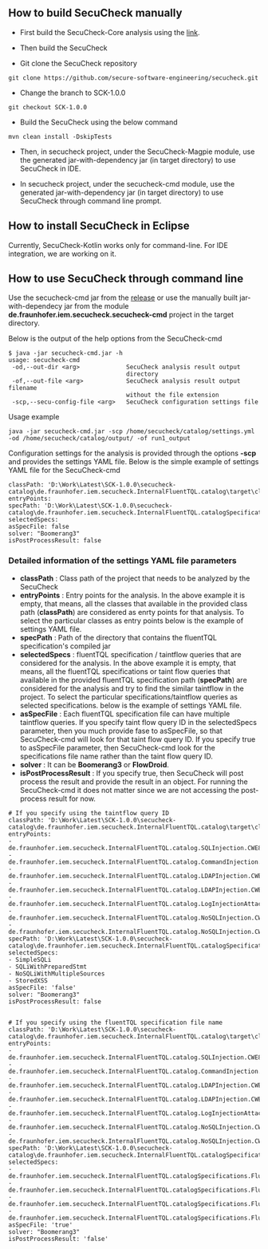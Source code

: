 ## How to build SecuCheck manually

* First build the SecuCheck-Core analysis using the [link](https://github.com/secure-software-engineering/secucheck-core/tree/feature/SecuCheck-Kotlin).

* Then build the SecuCheck
* Git clone the SecuCheck repository

````shell
git clone https://github.com/secure-software-engineering/secucheck.git
````

* Change the branch to SCK-1.0.0

````shell
git checkout SCK-1.0.0
````

* Build the SecuCheck using the below command

````shell
mvn clean install -DskipTests
````

* Then, in secucheck project, under the SecuCheck-Magpie module, use the generated jar-with-dependency jar (in target directory) to use SecuCheck in IDE.

* In secucheck project, under the secucheck-cmd module, use the generated jar-with-dependency jar (in target directory) to use SecuCheck through command line prompt.

## How to install SecuCheck in Eclipse

Currently, SecuCheck-Kotlin works only for command-line. For IDE integration, we are working on it.

## How to use SecuCheck through command line

Use the secucheck-cmd jar from the [release](https://github.com/secure-software-engineering/secucheck/releases/tag/SC-1.1.0) or use the manually built jar-with-dependecy jar from the module **de.fraunhofer.iem.secucheck.secucheck-cmd** project in the target directory.

Below is the output of the help options from the SecuCheck-cmd

````shell
$ java -jar secucheck-cmd.jar -h
usage: secucheck-cmd
 -od,--out-dir <arg>             SecuCheck analysis result output
                                 directory
 -of,--out-file <arg>            SecuCheck analysis result output filename
                                 without the file extension
 -scp,--secu-config-file <arg>   SecuCheck configuration settings file
````

Usage example 
````shell
java -jar secucheck-cmd.jar -scp /home/secucheck/catalog/settings.yml -od /home/secucheck/catalog/output/ -of run1_output
````

Configuration settings for the analysis is provided through the options **-scp** and provides the settings YAML file. Below is the simple example of settings YAML file for the SecuCheck-cmd

````shell
classPath: 'D:\Work\Latest\SCK-1.0.0\secucheck-catalog\de.fraunhofer.iem.secucheck.InternalFluentTQL.catalog\target\classes'
entryPoints:
specPath: 'D:\Work\Latest\SCK-1.0.0\secucheck-catalog\de.fraunhofer.iem.secucheck.InternalFluentTQL.catalogSpecifications\target'
selectedSpecs:
asSpecFile: false
solver: "Boomerang3"
isPostProcessResult: false
````

### Detailed information of the settings YAML file parameters
* **classPath** : Class path of the project that needs to be analyzed by the SecuCheck
* **entryPoints** : Entry points for the analysis. In the above example it is empty, that means, all the classes that available in the provided class path (**classPath**) are considered as enrty points for that analysis. To select the particular classes as entry points below is the example of settings YAML file.
* **specPath** : Path of the directory that contains the fluentTQL specification's compiled jar
* **selectedSpecs** : fluentTQL specification / taintflow queries that are considered for the analysis. In the above example it is empty, that means, all the fluentTQL specifications or taint flow queries that available in the provided fluentTQL specification path (**specPath**) are considered for the analysis and try to find the similar taintflow in the project. To select the particular specifications/taintflow queries as selected specifications. below is the example of settings YAML file.
* **asSpecFile** : Each fluentTQL specification file can have multiple taintflow queries. If you specify taint flow query ID in the selectedSpecs parameter, then you much provide fase to asSpecFile, so that SecuCheck-cmd will look for that taint flow query ID. If you specify true to asSpecFile parameter, then SecuCheck-cmd look for the specifications file name rather than the taint flow query ID.
* **solver** : It can be **Boomerang3** or **FlowDroid**.
* **isPostProcessResult** : If you specify true, then SecuCheck will post process the result and provide the result in an object. For running the SecuCheck-cmd it does not matter since we are not accessing the post-process result for now.

````shell
# If you specify using the taintflow query ID
classPath: 'D:\Work\Latest\SCK-1.0.0\secucheck-catalog\de.fraunhofer.iem.secucheck.InternalFluentTQL.catalog\target\classes'
entryPoints:
- de.fraunhofer.iem.secucheck.InternalFluentTQL.catalog.SQLInjection.CWE89.SimpleSQLInjection
- de.fraunhofer.iem.secucheck.InternalFluentTQL.catalog.CommandInjection.CWE77.CommandInjection
- de.fraunhofer.iem.secucheck.InternalFluentTQL.catalog.LDAPInjection.CWE90.LdapInjection
- de.fraunhofer.iem.secucheck.InternalFluentTQL.catalog.LDAPInjection.CWE90.LDAPServerUtils
- de.fraunhofer.iem.secucheck.InternalFluentTQL.catalog.LogInjectionAttack.CWE117.LogInjection
- de.fraunhofer.iem.secucheck.InternalFluentTQL.catalog.NoSQLInjection.CWE943.NoSQLInjectionInSpringBoot
- de.fraunhofer.iem.secucheck.InternalFluentTQL.catalog.NoSQLInjection.CWE943.NoSQLInjectionWithTwoSources
specPath: 'D:\Work\Latest\SCK-1.0.0\secucheck-catalog\de.fraunhofer.iem.secucheck.InternalFluentTQL.catalogSpecifications\target'
selectedSpecs:
- SimpleSQLi
- SQLiWithPreparedStmt
- NoSQLiWithMultipleSources
- StoredXSS
asSpecFile: 'false'
solver: "Boomerang3"
isPostProcessResult: false


# If you specify using the fluentTQL specification file name
classPath: 'D:\Work\Latest\SCK-1.0.0\secucheck-catalog\de.fraunhofer.iem.secucheck.InternalFluentTQL.catalog\target\classes'
entryPoints:
- de.fraunhofer.iem.secucheck.InternalFluentTQL.catalog.SQLInjection.CWE89.SimpleSQLInjection
- de.fraunhofer.iem.secucheck.InternalFluentTQL.catalog.CommandInjection.CWE77.CommandInjection
- de.fraunhofer.iem.secucheck.InternalFluentTQL.catalog.LDAPInjection.CWE90.LdapInjection
- de.fraunhofer.iem.secucheck.InternalFluentTQL.catalog.LDAPInjection.CWE90.LDAPServerUtils
- de.fraunhofer.iem.secucheck.InternalFluentTQL.catalog.LogInjectionAttack.CWE117.LogInjection
- de.fraunhofer.iem.secucheck.InternalFluentTQL.catalog.NoSQLInjection.CWE943.NoSQLInjectionInSpringBoot
- de.fraunhofer.iem.secucheck.InternalFluentTQL.catalog.NoSQLInjection.CWE943.NoSQLInjectionWithTwoSources
specPath: 'D:\Work\Latest\SCK-1.0.0\secucheck-catalog\de.fraunhofer.iem.secucheck.InternalFluentTQL.catalogSpecifications\target'
selectedSpecs:
- de.fraunhofer.iem.secucheck.InternalFluentTQL.catalogSpecifications.FluentTQLSpecifications.SQLInjection.CWE89.SimpleSQLInjectionSpec
- de.fraunhofer.iem.secucheck.InternalFluentTQL.catalogSpecifications.FluentTQLSpecifications.SQLInjection.CWE89.SQLiWithPreparedStatementsSpec
- de.fraunhofer.iem.secucheck.InternalFluentTQL.catalogSpecifications.FluentTQLSpecifications.NoSQLInjection.CWE943.NoSQLInjectionWithMultipleSources
- de.fraunhofer.iem.secucheck.InternalFluentTQL.catalogSpecifications.FluentTQLSpecifications.XSS.CWE79.StoredXSSSpec 
asSpecFile: 'true'
solver: "Boomerang3"
isPostProcessResult: 'false'
````
